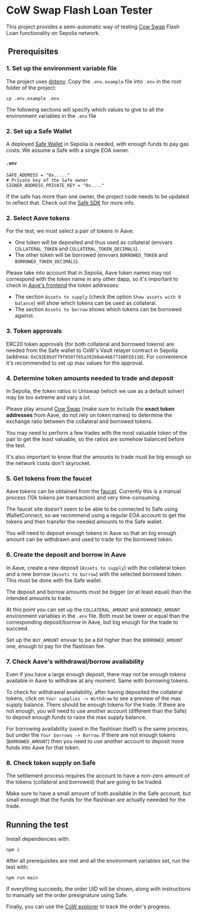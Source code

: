 # CoW Swap Flash Loan Tester
This project provides a semi-automatic way of testing [Cow Swap](https://swap.cow.fi/) Flash Loan functionality on Sepolia network.

##  Prerequisites

### 1. Set up the environment variable file 
The project uses [dotenv](https://github.com/motdotla/dotenv#readme).
Copy the `.env.example` file into `.env` in the root folder of the project:
```console
cp .env.example .env
```
The following sections will specify which values to give to all the environment variables in the `.env` file

### 2. Set up a Safe Wallet
A deployed [Safe Wallet](https://app.safe.global/) in Sepolia is needed, with enough funds to pay gas costs. We assume a Safe with a single EOA owner.

#### **`.env`**
```
SAFE_ADDRESS = "0x....."
# Private key of the Safe owner
SIGNER_ADDRESS_PRIVATE_KEY = "0x...."
```

If the safe has more than one owner, the project code needs to be updated to reflect that. Check out the [Safe SDK](https://docs.safe.global/sdk-protocol-kit) for more info.

### 2. Select Aave tokens
For the test, we must select a pair of tokens in Aave:
* One token will be deposited and thus used as collateral (envvars  `COLLATERAL_TOKEN` and `COLLATERAL_TOKEN_DECIMALS`).
* The other token will be borrowed (envvars  `BORROWED_TOKEN` and `BORROWED_TOKEN_DECIMALS`).

Please take into account that in Sepolia, Aave token names may not correspond with the token name in any other dapp, so it's 
important to check in [Aave's frontend](https://app.aave.com/) the token addresses:
* The section `Assets to supply` (check the option `Show assets with 0 balance`) will show which tokens can be used as collateral.
* The section `Assets to borrow` shows which tokens can be borrowed against.

### 3. Token approvals
ERC20 token approvals (for both collateral and borrowed tokens) are needed from the Safe wallet to CoW's Vault relayer contract in Sepolia (address: `0xC92E8bdf79f0507f65a392b0ab4667716BFE0110`).
For convenience it's recommended to set up max values for the approval.

### 4. Determine token amounts needed to trade and deposit
In Sepolia, the token ratios in Uniswap (which we use as a default solver) may be too extreme and vary a lot.

Please play around [Cow Swap](https://swap.cow.fi/) (make sure to include the **exact token addresses** from Aave, do not rely on token names) to determine the exchange ratio between the collateral and borrowed tokens.

You may need to perform a few trades with the most valuable token of the pair to get the least valuable, so the ratios are somehow balanced before the test.

It's also important to know that the amounts to trade must be big enough so the network costs don't skyrocket.

### 5. Get tokens from the faucet
Aave tokens can be obtained from the [faucet](https://gho.aave.com/faucet/). Currently this is a manual process (10k tokens per transaction) and very time-consuming.

The faucet site doesn't seem to be able to be connected to Safe using WalletConnect, so we recommend using a regular EOA account to get the tokens and then transfer the needed amounts to the Safe wallet. 

You will need to deposit enough tokens in Aave so that an big enough amount can be withdrawn and used to trade for the borrowed token.

### 6. Create the deposit and borrow in Aave
In Aave, create a new deposit (`Assets to supply`) with the collateral token and a new borrow (`Assets to borrow`) with the selected borrowed token. This must be done with the Safe wallet.

The deposit and borrow amounts must be bigger (or at least equal) than the intended amounts to trade.

At this point you can set up the `COLLATERAL_AMOUNT` and `BORROWED_AMOUNT` environment variables in the `.env` file. Both must be lower or equal than the corresponding deposit/borrow in Aave, but big enough for the trade to succeed.

Set up the `BUY_AMOUNT` envvar to be a bit higher than the `BORROWED_AMOUNT` one, enough to pay for the flashloan fee.

### 7. Check Aave's withdrawal/borrow availability
Even if you have a large enough deposit, there may not be enough tokens available in Aave to withdraw at any moment. Same with borrowing tokens.

To check for withdrawal availability, after having deposited the collateral tokens, click on `Your supplies -> Withdraw` to see a preview of the max supply balance. There should be enough tokens for the trade. If there are not enough, you will need to use another account (different than the Safe) to deposit enough funds to raise the max supply balance.
    
For borrowing availability (used in the flashloan itself) is the same process, but under the `Your borrows -> Borrow`. If there are not enough tokens (`BORROWED_AMOUNT`) then you need to use another account to deposit more funds into Aave for that token.

### 8. Check token supply on Safe
The settlement process requires the account to have a non-zero amount of the tokens (collateral and borrowed) that are going to be traded.

Make sure to have a small amount of both available in the Safe account, but small enough that the funds for the flashloan are actually neeeded for the trade.

## Running the test

Install dependencies with:
```console
npm i
```

After all prerequisites are met and all the environment variables set, run the test with:
```console
npm run main 
```

If everything succeeds, the order UID will be shown, along with instructions to manually set the order presignature using Safe.

Finally, you can use the [CoW explorer](https://explorer.cow.fi/) to track the order's progress.